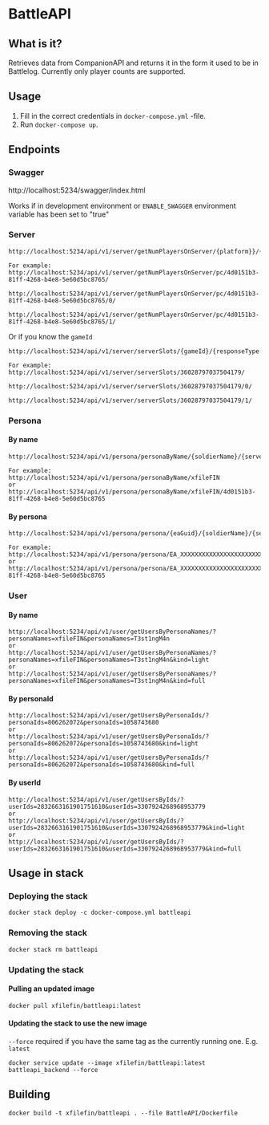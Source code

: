 # BattleAPI

## What is it?

Retrieves data from CompanionAPI and returns it in the form it used to be in Battlelog. Currently only player counts are supported.

## Usage

1. Fill in the correct credentials in `docker-compose.yml` -file.
2. Run `docker-compose up`.

## Endpoints

### Swagger
http://localhost:5234/swagger/index.html

Works if in development environment or `ENABLE_SWAGGER` environment variable has been set to "true"

### Server
```
http://localhost:5234/api/v1/server/getNumPlayersOnServer/{platform}}/{serverGuid}/{responseType:optional}/

For example:
http://localhost:5234/api/v1/server/getNumPlayersOnServer/pc/4d0151b3-81ff-4268-b4e8-5e60d5bc8765/

http://localhost:5234/api/v1/server/getNumPlayersOnServer/pc/4d0151b3-81ff-4268-b4e8-5e60d5bc8765/0/

http://localhost:5234/api/v1/server/getNumPlayersOnServer/pc/4d0151b3-81ff-4268-b4e8-5e60d5bc8765/1/
```

Or if you know the `gameId`

```
http://localhost:5234/api/v1/server/serverSlots/{gameId}/{responseType:optional}/

For example:
http://localhost:5234/api/v1/server/serverSlots/36028797037504179/

http://localhost:5234/api/v1/server/serverSlots/36028797037504179/0/

http://localhost:5234/api/v1/server/serverSlots/36028797037504179/1/
```

### Persona

#### By name
```
http://localhost:5234/api/v1/persona/personaByName/{soldierName}/{serverGuid:optional}

For example:
http://localhost:5234/api/v1/persona/personaByName/xfileFIN
or
http://localhost:5234/api/v1/persona/personaByName/xfileFIN/4d0151b3-81ff-4268-b4e8-5e60d5bc8765
```

#### By persona
```
http://localhost:5234/api/v1/persona/persona/{eaGuid}/{soldierName}/{serverGuid:optional}

For example:
http://localhost:5234/api/v1/persona/persona/EA_XXXXXXXXXXXXXXXXXXXXXXXXXXXXXXXX/xfileFIN
or
http://localhost:5234/api/v1/persona/persona/EA_XXXXXXXXXXXXXXXXXXXXXXXXXXXXXXXX/xfileFIN/4d0151b3-81ff-4268-b4e8-5e60d5bc8765
```
### User

#### By name
```
http://localhost:5234/api/v1/user/getUsersByPersonaNames/?personaNames=xfileFIN&personaNames=T3st1ngM4n
or
http://localhost:5234/api/v1/user/getUsersByPersonaNames/?personaNames=xfileFIN&personaNames=T3st1ngM4n&kind=light
or
http://localhost:5234/api/v1/user/getUsersByPersonaNames/?personaNames=xfileFIN&personaNames=T3st1ngM4n&kind=full
```

#### By personaId
```
http://localhost:5234/api/v1/user/getUsersByPersonaIds/?personaIds=806262072&personaIds=1058743680
or
http://localhost:5234/api/v1/user/getUsersByPersonaIds/?personaIds=806262072&personaIds=1058743680&kind=light
or
http://localhost:5234/api/v1/user/getUsersByPersonaIds/?personaIds=806262072&personaIds=1058743680&kind=full
```

#### By userId
```
http://localhost:5234/api/v1/user/getUsersByIds/?userIds=2832663161901751610&userIds=3307924268968953779
or
http://localhost:5234/api/v1/user/getUsersByIds/?userIds=2832663161901751610&userIds=3307924268968953779&kind=light
or
http://localhost:5234/api/v1/user/getUsersByIds/?userIds=2832663161901751610&userIds=3307924268968953779&kind=full
```
## Usage in stack

### Deploying the stack
```
docker stack deploy -c docker-compose.yml battleapi
```

### Removing the stack
```
docker stack rm battleapi
```

### Updating the stack

#### Pulling an updated image
```
docker pull xfilefin/battleapi:latest
```

#### Updating the stack to use the new image
`--force` required if you have the same tag as the currently running one. E.g. `latest`
```
docker service update --image xfilefin/battleapi:latest battleapi_backend --force
```

## Building

`docker build -t xfilefin/battleapi . --file BattleAPI/Dockerfile`